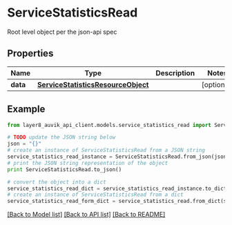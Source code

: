 # ServiceStatisticsRead

Root level object per the json-api spec

## Properties
Name | Type | Description | Notes
------------ | ------------- | ------------- | -------------
**data** | [**ServiceStatisticsResourceObject**](ServiceStatisticsResourceObject.md) |  | [optional] 

## Example

```python
from layer8_auvik_api_client.models.service_statistics_read import ServiceStatisticsRead

# TODO update the JSON string below
json = "{}"
# create an instance of ServiceStatisticsRead from a JSON string
service_statistics_read_instance = ServiceStatisticsRead.from_json(json)
# print the JSON string representation of the object
print ServiceStatisticsRead.to_json()

# convert the object into a dict
service_statistics_read_dict = service_statistics_read_instance.to_dict()
# create an instance of ServiceStatisticsRead from a dict
service_statistics_read_form_dict = service_statistics_read.from_dict(service_statistics_read_dict)
```
[[Back to Model list]](../README.md#documentation-for-models) [[Back to API list]](../README.md#documentation-for-api-endpoints) [[Back to README]](../README.md)


